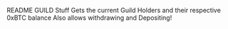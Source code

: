 README GUILD Stuff
Gets the current Guild Holders and their respective 0xBTC balance
Also allows withdrawing and Depositing!

